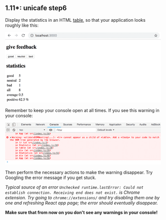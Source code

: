 
## 1.11*: unicafe step6

Display the statistics in an HTML [table](https://developer.mozilla.org/en-US/docs/Learn/HTML/Tables/Basics), so that your application looks roughly like this:

![1.11.1_solution](../assests/1.11.1_unicafe.png "1.11.1_solution")

Remember to keep your console open at all times. If you see this warning in your console:

![1.11.2_solution](../assests/1.11.2_unicafe.png "1.11.2_solution")

Then perform the necessary actions to make the warning disappear. Try Googling the error message if you get stuck.

*Typical source of an error `Unchecked runtime.lastError: Could not establish connection. Receiving end does not exist.` is Chrome extension. Try going to `chrome://extensions/` and try disabling them one by one and refreshing React app page; the error should eventually disappear.*

**Make sure that from now on you don't see any warnings in your console!**